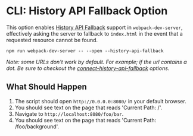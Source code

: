 # CLI: History API Fallback Option

This option enables [History API Fallback](https://github.com/bripkens/connect-history-api-fallback)
support in `webpack-dev-server`, effectively asking the server to fallback to
`index.html` in the event that a requested resource cannot be found.

```shell
npm run webpack-dev-server -- --open --history-api-fallback
```

_Note: some URLs don't work by default. For example; if the url contains a dot.
Be sure to checkout the [connect-history-api-fallback](https://github.com/bripkens/connect-history-api-fallback)
options._

## What Should Happen

1. The script should open `http://0.0.0.0:8080/` in your default browser.
2. You should see text on the page that reads 'Current Path: /'.
3. Navigate to `http://localhost:8080/foo/bar`.
4. You should see text on the page that reads 'Current Path: /foo/background'.
